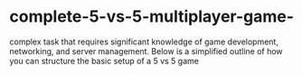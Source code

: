 # complete-5-vs-5-multiplayer-game-
complex task that requires significant knowledge of game development, networking, and server management. Below is a simplified outline of how you can structure the basic setup of a 5 vs 5 game
